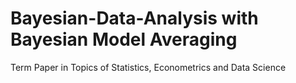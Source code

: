 # Bayesian-Data-Analysis with Bayesian Model Averaging
Term Paper in Topics of Statistics, Econometrics and Data Science
